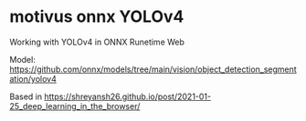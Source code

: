 # motivus onnx YOLOv4

Working with YOLOv4 in ONNX Runetime Web

Model: https://github.com/onnx/models/tree/main/vision/object_detection_segmentation/yolov4

Based in https://shreyansh26.github.io/post/2021-01-25_deep_learning_in_the_browser/
